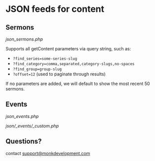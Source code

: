 JSON feeds for content
======================

Sermons
-------

*json_sermons.php*

Supports all getContent parameters via query string, such as:

- `?find_series=some-series-slug`
- `?find_category=comma,separated,category-slugs,no-spaces`
- `?find_group=group-slug`
- `?offset=12` (used to paginate through results)

If no parameters are added, we will default to show the most recent 50 sermons.

Events
------

*json_events.php*

*json/_events/_custom.php*


Questions?
----------

contact [support@monkdevelopment.com](mailto:support@monkdevelopment.com)
